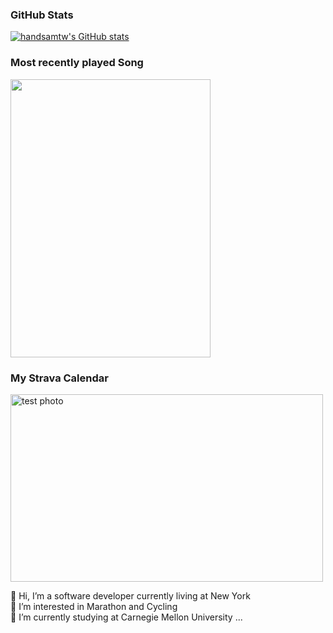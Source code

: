 

### GitHub Stats
[![handsamtw's GitHub stats](https://github-readme-stats.vercel.app/api?username=handsamtw&show_icons=true&theme=tokyonight)](https://github.com/anuraghazra/github-readme-stats)

### Most recently played Song
<p align="left">
  <img width="320" height="445" src="https://spotify-github-profile.vercel.app/api/view?uid=11149443188&cover_image=true&theme=default&bar_color=ff0000&bar_color_cover=true">
</p>

### My Strava Calendar
<img width="500" height="300" alt="test photo" src="https://strava-calender-api.vercel.app/calendar?uid=659774331ca4978ea0f78efc&theme=Reds&sport_type=Run&as_image=True"/>


👋 Hi, I’m a software developer currently living at New York  
👀 I’m interested in Marathon and Cycling  
📖 I’m currently studying at Carnegie Mellon University ...  

